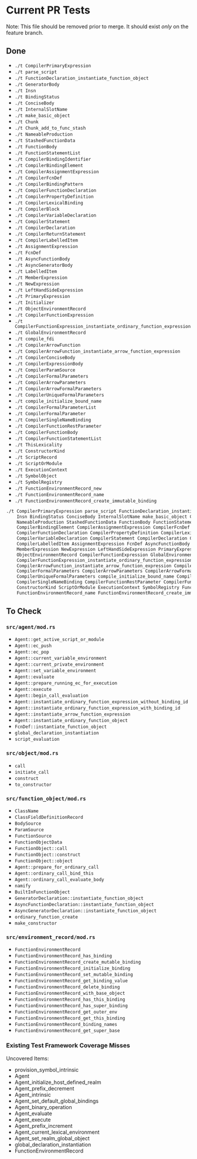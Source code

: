 # Current PR Tests

Note: This file should be removed prior to merge. It should exist _only_ on the feature branch.

## Done

* `./t CompilerPrimaryExpression`
* `./t parse_script`
* `./t FunctionDeclaration_instantiate_function_object`
* `./t GeneratorBody`
* `./t Insn`
* `./t BindingStatus`
* `./t ConciseBody`
* `./t InternalSlotName`
* `./t make_basic_object`
* `./t Chunk`
* `./t Chunk_add_to_func_stash`
* `./t NameableProduction`
* `./t StashedFunctionData`
* `./t FunctionBody`
* `./t FunctionStatementList`
* `./t CompilerBindingIdentifier`
* `./t CompilerBindingElement`
* `./t CompilerAssignmentExpression`
* `./t CompilerFcnDef`
* `./t CompilerBindingPattern`
* `./t CompilerFunctionDeclaration`
* `./t CompilerPropertyDefinition`
* `./t CompilerLexicalBinding`
* `./t CompilerBlock`
* `./t CompilerVariableDeclaration`
* `./t CompilerStatement`
* `./t CompilerDeclaration`
* `./t CompilerReturnStatement`
* `./t CompilerLabelledItem`
* `./t AssignmentExpression`
* `./t FcnDef`
* `./t AsyncFunctionBody`
* `./t AsyncGeneratorBody`
* `./t LabelledItem`
* `./t MemberExpression`
* `./t NewExpression`
* `./t LeftHandSideExpression`
* `./t PrimaryExpression`
* `./t Initializer`
* `./t ObjectEnvironmentRecord`
* `./t CompilerFunctionExpression`
* `./t CompilerFunctionExpression_instantiate_ordinary_function_expression`
* `./t GlobalEnvironmentRecord`
* `./t compile_fdi`
* `./t CompilerArrowFunction`
* `./t CompilerArrowFunction_instantiate_arrow_function_expression`
* `./t CompilerConciseBody`
* `./t CompilerExpressionBody`
* `./t CompilerParamSource`
* `./t CompilerFormalParameters`
* `./t CompilerArrowParameters`
* `./t CompilerArrowFormalParameters`
* `./t CompilerUniqueFormalParameters`
* `./t compile_initialize_bound_name`
* `./t CompilerFormalParameterList`
* `./t CompilerFormalParameter`
* `./t CompilerSingleNameBinding`
* `./t CompilerFunctionRestParameter`
* `./t CompilerFunctionBody`
* `./t CompilerFunctionStatementList`
* `./t ThisLexicality`
* `./t ConstructorKind`
* `./t ScriptRecord`
* `./t ScriptOrModule`
* `./t ExecutionContext`
* `./t SymbolObject`
* `./t SymbolRegistry`
* `./t FunctionEnvironmentRecord_new`
* `./t FunctionEnvironmentRecord_name`
* `./t FunctionEnvironmentRecord_create_immutable_binding`

```bash
./t CompilerPrimaryExpression parse_script FunctionDeclaration_instantiate_function_object GeneratorBody \
    Insn BindingStatus ConciseBody InternalSlotName make_basic_object Chunk Chunk_add_to_func_stash \
    NameableProduction StashedFunctionData FunctionBody FunctionStatementList CompilerBindingIdentifier \
    CompilerBindingElement CompilerAssignmentExpression CompilerFcnDef CompilerBindingPattern SymbolObject \
    CompilerFunctionDeclaration CompilerPropertyDefinition CompilerLexicalBinding CompilerBlock \
    CompilerVariableDeclaration CompilerStatement CompilerDeclaration CompilerReturnStatement \
    CompilerLabelledItem AssignmentExpression FcnDef AsyncFunctionBody AsyncGeneratorBody LabelledItem \
    MemberExpression NewExpression LeftHandSideExpression PrimaryExpression Initializer compile_fdi \
    ObjectEnvironmentRecord CompilerFunctionExpression GlobalEnvironmentRecord CompilerFunctionStatementList \
    CompilerFunctionExpression_instantiate_ordinary_function_expression CompilerConciseBody ThisLexicality \
    CompilerArrowFunction_instantiate_arrow_function_expression CompilerExpressionBody CompilerParamSource \
    CompilerFormalParameters CompilerArrowParameters CompilerArrowFormalParameters CompilerFormalParameter \
    CompilerUniqueFormalParameters compile_initialize_bound_name CompilerFormalParameterList ScriptRecord \
    CompilerSingleNameBinding CompilerFunctionRestParameter CompilerFunctionBody CompilerArrowFunction \
    ConstructorKind ScriptOrModule ExecutionContext SymbolRegistry FunctionEnvironmentRecord_new \
    FunctionEnvironmentRecord_name FunctionEnvironmentRecord_create_immutable_binding
```

## To Check

### `src/agent/mod.rs`

* `Agent::get_active_script_or_module`
* `Agent::ec_push`
* `Agent::ec_pop`
* `Agent::current_variable_environment`
* `Agent::current_private_environment`
* `Agent::set_variable_environment`
* `Agent::evaluate`
* `Agent::prepare_running_ec_for_execution`
* `Agent::execute`
* `Agent::begin_call_evaluation`
* `Agent::instantiate_ordinary_function_expression_without_binding_id`
* `Agent::instantiate_ordinary_function_expression_with_binding_id`
* `Agent::instantiate_arrow_function_expression`
* `Agent::instantiate_ordinary_function_object`
* `FcnDef::instantiate_function_object`
* `global_declaration_instantiation`
* `script_evaluation`

### `src/object/mod.rs`

* `call`
* `initiate_call`
* `construct`
* `to_constructor`

### `src/function_object/mod.rs`

* `ClassName`
* `ClassFieldDefinitionRecord`
* `BodySource`
* `ParamSource`
* `FunctionSource`
* `FunctionObjectData`
* `FunctionObject::call`
* `FunctionObject::construct`
* `FunctionObject::object`
* `Agent::prepare_for_ordinary_call`
* `Agent::ordinary_call_bind_this`
* `Agent::ordinary_call_evaluate_body`
* `namify`
* `BuiltInFunctionObject`
* `GeneratorDeclaration::instantiate_function_object`
* `AsyncFunctionDeclaration::instantiate_function_object`
* `AsyncGeneratorDeclaration::instantiate_function_object`
* `ordinary_function_create`
* `make_constructor`

### `src/environment_record/mod.rs`

* `FunctionEnvironmentRecord`
* `FunctionEnvironmentRecord_has_binding`
* `FunctionEnvironmentRecord_create_mutable_binding`
* `FunctionEnvironmentRecord_initialize_binding`
* `FunctionEnvironmentRecord_set_mutable_binding`
* `FunctionEnvironmentRecord_get_binding_value`
* `FunctionEnvironmentRecord_delete_binding`
* `FunctionEnvironmentRecord_with_base_object`
* `FunctionEnvironmentRecord_has_this_binding`
* `FunctionEnvironmentRecord_has_super_binding`
* `FunctionEnvironmentRecord_get_outer_env`
* `FunctionEnvironmentRecord_get_this_binding`
* `FunctionEnvironmentRecord_binding_names`
* `FunctionEnvironmentRecord_get_super_base`

### Existing Test Framework Coverage Misses

Uncovered Items:

* provision_symbol_intrinsic
* Agent
* Agent_initialize_host_defined_realm
* Agent_prefix_decrement
* Agent_intrinsic
* Agent_set_default_global_bindings
* Agent_binary_operation
* Agent_evaluate
* Agent_execute
* Agent_prefix_increment
* Agent_current_lexical_environment
* Agent_set_realm_global_object
* global_declaration_instantiation
* FunctionEnvironmentRecord
